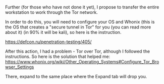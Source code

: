 Further (for those who have not done it yet), I propose to transfer the entire workstation to work through the Tor network.

In order to do this, you will need to configure your OS and Whonix (this is the OS that creates a "secure tunnel in Tor" for you (you can read more about it) (in 90% it will be kali), so here is the instruction.

https://defcon.ru/penetration-testing/405/

After this action, I had a problem - Tor over Tor, although I followed the instructions. So here is the solution that helped me: https://www.whonix.org/wiki/Other_Operating_Systems#Configure_Tor_Browser_Settings

There, expand to the same place where the Expand tab will drop you.

